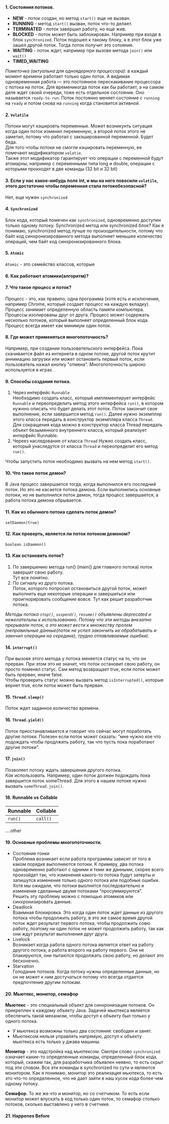 #### 1. Состояния потоков.
*  __NEW__ - поток создан, но метод `start()` еще не вызван.
*  __RUNNING__ - метод `start()` вызван, поток что-то делает.
*  __TERMINATED__ - поток завершил работу, но еще жив.
*  __BLOCKED__ - поток может быть заблокирован. Например при входе в блок `synchronized`. Поток подошел к такому блоку, а в этот блок уже зашел другой поток. Тогда поток получит это сотояние.
*  __WAITING__ - поток ждет, например при вызове метода `join()` или `wait()`
*  __TIMED_WAITING__ 

_Пометочка (актуальна для одноядерного процессора):_ в каждый момент времени работает только один поток. А видимая одновременная работа —  это постоянное перескакивание процессора с потока на поток. Для временикогда поток 
как бы работает, а на самом деле ждет своей очереди, тоже есть отдельное состояние. Оно называется `ready-to-run`. Поток постоянно меняет состояние с `running` на `ready` и 
потом снова на `running` когда становится активной.

#### 2. `Volatile`
Потоки могут кэшировть переменные. Может возникунть ситуация когда один поток изменил переменную, а второй поток этого не заметил, потому что работал с закэшированной переменной. Будет беда.  
Для того чтобы потоки не смогли кэшировать переменную, ее помечают модификатором `volatie`.   
Также этот модификатор гарантирует что операции с переменной будут атомарны, например с переменными типа long и double, операции с которыми проиходят в две команды (32 bit и 32 bit)

#### 3. Если у нас какое-нибудь поле int, и мы на него повесили `volatile`, этого достаточно чтобы переменная стала потокобезопасной?
Нет, еще нужен `synchronized`

#### 4. `Synchronized`
Блок кода, который помечен как `synchronized`, одновременно доступен только одному потоку.
Synchronized метод или synchronized блок? Как я понимаю, synchronized метод лучше по произодительности, потому что байт код синхронизированного метода выполняет меньшее количество операций, чем байт код синхронизированного блока.

#### 5. `Atomic`
`Atomic` - это семейство классов, которые  

#### 6. Как работают атомики(алгоритм)?
#### 7.  Что такое процесс и поток?
Процесс - это, как правило, одна программа (хотя есть и исключения, например Chrome, который создает процесс на каждую вкладку). Процесс занимает определенную область памяти компьютера. Процессы изолированы друг от друга. Процесс может содержать несколько потоков, который выполняет определенный блок кода. Процесс всегда имеет как минимум один поток.

#### 8. Где может применяться многопоточность? 
Например, при создании пользовательского интерфейса. Пока скачивается файл из интернета в одном потоке, другой поток крутит аннимацию загрузки или может остановить первый поток, если пользователь нажал кнопку "отмена". Многопоточность широко используется в играх.

#### 9. Способы создания потока. 
1. Через интерфейс `Runnable`   
Необходимо создать класс, который имплементирует интерфейс `Runnable` и переопределить метод этого интерфейса `run()`, в котором нужнно описать что будет делать этот поток. Поток закончит свое выполнение, если завершится метод `run()`. Далее нужно экземпляр этого класса передать в конструктор экземпляра класса `Thread`.   
Для сокращения кода можно в конструктор класса Thread передать объект безымянного внутреннего класса, который реализует интерфейс Runnable.   
2. Череез наследование от класса `Thread`
Нужно создать класс, который унаследутся от класса `Thread` и переопределит его метод `run()`.   



Чтобы запустить поток необходимо вызвать на нем метод `start()`.

#### 10. Что такое поток демон?
В Java процесс завершается тогда, когда выполнился его последний поток. Но это не касается потока демона. Если выполнились основные потоки, но не выполнился поток демон, тогда процесс завершается, а работа потока демона обрывается. 

#### 11. Как из обычного потока сделать поток демон? 
`setDaemon(true)`

#### 12. Как проверть, является ли  поток потоком демоном? 
`boolean isDaemon()`

#### 13. Как остановить поток? 
1. По завершению метода run() (main() для главного потока) поток завершит свою работу.   
Тут все понятно.
2. По сигналу из друго потока.   
Поток, которого попросил остановиться другой поток, может выполнить еще некоторые операции и завершиться или проигнорировать сообщение вовсе. Тут как решит разработчик потока. 

_Методы потока `stop()`, `suspend()`, `resume()` объявлены deprecated и нежелательны к использованию. Потому что эти методы внезапно прерывали поток, а это может вести к множеству пролем (неправильные данные(поток не успел закончить их обрабатывать и закнчил операции на середине), трудно отлавливаемые ошибки)._

#### 14. `interrupt()`
При вызове этого метода у потока меняется статус на то, что он прерван. При этом это не значит, что поток остановит свою работу, он просто поменял статус. Сам метод возвращает true, если поток может быть прерван, иначе false.   
Чтобы проверить статус можно вызвать метод `isInterrupted()`, которые вернет true, если поток может быть прерван.

#### 15. `Thread.sleep()`
Поток ждет заданное количество времени.

#### 16. `Thread.yield()`
Поток приостанавливается и говорит что сейчас могут поработать другие потоки.
Полезен если поток может сказать: "мне нужно кое что подождать чтобы продлжить работу, так что пусть пока поработают другие потоки".

#### 17. `join()`
Позволяет потоку ждать завершения другого потока.   
_Как использовать._ Например, один поток должен подождать пока завершится поток someThread. Для этого в нашем потоке нужно вызвать `someThread.join()`.

#### 18. Runnable vs Collable
| Runnable | Collable |
| --- | --- | 
| `run()` | `call()` |
....other

#### 19. Основные проблемы многопоточности.
* Состояние гонки   
Проблема возникает если работа программы зависит от того в каком порядке выполняются потоки. К примеру, два потока одновременно работают с одними и теми же данными, скорее всего произойдет так, что изменения какого-то потока будут затерты и запишутся изменения только одного потока или подобные ошибки. Хотя мы ожидали, что потоки выолнятся последовательно и изменения сделанные двумя потоками "просуммируются".   
Решить эту проблему можно с  помощью атомиков или синхронизировать данные.
* Deadlock   
Взаимная блокировка. Это когда один поток ждет данные из другого потока чтобы продолжить работу, в это же самое время другой поток ждет результат первого потока, чтобы продолжить совю работу, поэтому ни один поток не может продолжить работу, так как они ждут результат выполнения друг друга.
* Livelock   
Возникает когда работа одного потока является ответ на работу другого потока, а работа второго на работу первого. Они не блакируются, они пытаются продолжать свою работу, но делают это бесконечно.
* Starvation   
Голодание потоков. Когда потоку нужны определенные данные, но он не может к ним достучаться потому что всегда отдается предпочтение другим потокам.

#### 20. Мьютекс, монитор, семафор
__Мьютекс__ - это специальный объект для синхронизации потоков. Он прикреплен к каждому объекту Java. Задачей мьютекса является обеспечить такой механизм, чтобы доступ к объекту был только у одного потока. 
* У мьютекса возможны только два состояния: свободен и занят.
* Мьютексом нельзя управлять напрямую, доступ к объекту мьютекса есть только у джава машины.   



__Монитор__ - это надстройка над мьютексом. Смотри слово `synchronized` означает какие-то определенные команды, определенный блок кода, который, скажем так, для разработчика объявлен неявно, то есть скрыт под эти словом. Все эти команды в synchronized по сути и являются монитором. Как я понимаю, монитор это реализация мьютекса, то есть это что-то определенное, что не дает зайти в наш кусок кода более чем одному потоку.   



__Семафор__. То же же что и монитор, но со счетчиком. То есть если монитор может впускать в код только один поток, то семафор столько потоков, сколько выставлено у него в счетчике.   

#### 21. Happenes Before
